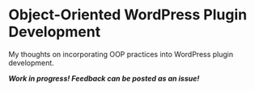 # Object-Oriented WordPress Plugin Development

My thoughts on incorporating OOP practices into WordPress plugin development.

**_Work in progress! Feedback can be posted as an issue!_**
